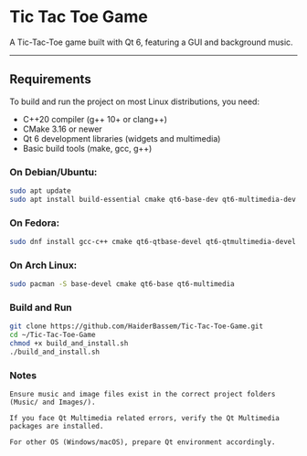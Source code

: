 # Tic Tac Toe Game 

A Tic-Tac-Toe game built with Qt 6, featuring a GUI and background music.

---

## Requirements

To build and run the project on most Linux distributions, you need:

- C++20 compiler (g++ 10+ or clang++)
- CMake 3.16 or newer
- Qt 6 development libraries (widgets and multimedia)
- Basic build tools (make, gcc, g++)

### On Debian/Ubuntu:

```bash
sudo apt update
sudo apt install build-essential cmake qt6-base-dev qt6-multimedia-dev libqt6multimedia6 qt6-multimedia-plugins
```

### On Fedora:
```bash
sudo dnf install gcc-c++ cmake qt6-qtbase-devel qt6-qtmultimedia-devel
```

### On Arch Linux:

```bash
sudo pacman -S base-devel cmake qt6-base qt6-multimedia
```

### Build and Run

```bash
git clone https://github.com/HaiderBassem/Tic-Tac-Toe-Game.git
cd ~/Tic-Tac-Toe-Game 
chmod +x build_and_install.sh
./build_and_install.sh
```

### Notes

    Ensure music and image files exist in the correct project folders (Music/ and Images/).

    If you face Qt Multimedia related errors, verify the Qt Multimedia packages are installed.

    For other OS (Windows/macOS), prepare Qt environment accordingly.


